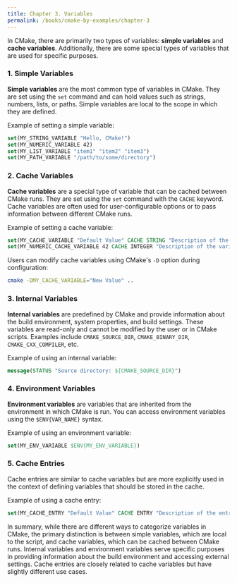 ```yaml
---
title: Chapter 3. Variables
permalink: /books/cmake-by-examples/chapter-3
---
```


In CMake, there are primarily two types of variables: **simple variables** and **cache variables**. Additionally, there are some special types of variables that are used for specific purposes.

### 1. Simple Variables

**Simple variables** are the most common type of variables in CMake. They are set using the `set` command and can hold values such as strings, numbers, lists, or paths. Simple variables are local to the scope in which they are defined.

Example of setting a simple variable:

```cmake
set(MY_STRING_VARIABLE "Hello, CMake!")
set(MY_NUMERIC_VARIABLE 42)
set(MY_LIST_VARIABLE "item1" "item2" "item3")
set(MY_PATH_VARIABLE "/path/to/some/directory")
```

### 2. Cache Variables

**Cache variables** are a special type of variable that can be cached between CMake runs. They are set using the `set` command with the `CACHE` keyword. Cache variables are often used for user-configurable options or to pass information between different CMake runs.

Example of setting a cache variable:

```cmake
set(MY_CACHE_VARIABLE "Default Value" CACHE STRING "Description of the variable")
set(MY_NUMERIC_CACHE_VARIABLE 42 CACHE INTEGER "Description of the variable")
```

Users can modify cache variables using CMake's `-D` option during configuration:

```bash
cmake -DMY_CACHE_VARIABLE="New Value" ..
```

### 3. Internal Variables

**Internal variables** are predefined by CMake and provide information about the build environment, system properties, and build settings. These variables are read-only and cannot be modified by the user or in CMake scripts. Examples include `CMAKE_SOURCE_DIR`, `CMAKE_BINARY_DIR`, `CMAKE_CXX_COMPILER`, etc.

Example of using an internal variable:

```cmake
message(STATUS "Source directory: ${CMAKE_SOURCE_DIR}")
```

### 4. Environment Variables

**Environment variables** are variables that are inherited from the environment in which CMake is run. You can access environment variables using the `$ENV{VAR_NAME}` syntax.

Example of using an environment variable:

```cmake
set(MY_ENV_VARIABLE $ENV{MY_ENV_VARIABLE})
```

### 5. Cache Entries

Cache entries are similar to cache variables but are more explicitly used in the context of defining variables that should be stored in the cache.

Example of using a cache entry:

```cmake
set(MY_CACHE_ENTRY "Default Value" CACHE ENTRY "Description of the entry")
```

In summary, while there are different ways to categorize variables in CMake, the primary distinction is between simple variables, which are local to the script, and cache variables, which can be cached between CMake runs. Internal variables and environment variables serve specific purposes in providing information about the build environment and accessing external settings. Cache entries are closely related to cache variables but have slightly different use cases.
